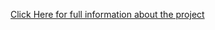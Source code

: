 <a href="https://cyberphoenix0250.github.io/SoftwarePiracyProtectionSystem/">Click Here for full information about the project</a>
